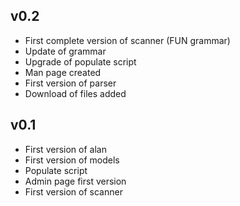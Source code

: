 ## v0.2
* First complete version of scanner (FUN grammar)
* Update of grammar 
* Upgrade of populate script
* Man page created
* First version of parser
* Download of files added

## v0.1

* First version of alan
* First version of models
* Populate script
* Admin page first version
* First version of scanner